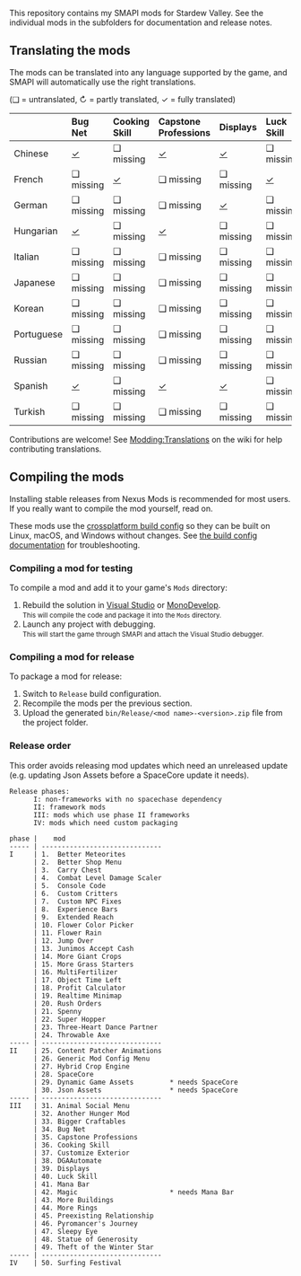 ﻿This repository contains my SMAPI mods for Stardew Valley. See the individual mods in the
subfolders for documentation and release notes.

## Translating the mods
The mods can be translated into any language supported by the game, and SMAPI will automatically
use the right translations.

(❑ = untranslated, ↻ = partly translated, ✓ = fully translated)

&nbsp;     | Bug Net                  | Cooking<br />Skill             | Capstone<br />Professions             | Displays                   | Luck Skill                  | Magic                   | More Rings | Preexisting<br />Relationships            | Surfing<br />Festival
---------- | :----------------------- | :----------------------------- | :------------------------------------ | :------------------------- | :-------------------------- | :---------------------- | ---------- | :---------------------------------------- | ----------------
Chinese    | [✓](BugNet/i18n/zh.json) | ❑ missing                      | [✓](CapstoneProfessions/i18n/zh.json) | [✓](Displays/i18n/zh.json) | ❑ missing                   | [✓](Magic/i18n/zh.json) | ✓          | [✓](PreexistingRelationship/i18n/zh.json) | ✓
French     | ❑ missing                | [✓](CookingSkill/i18n/fr.json) | ❑ missing                             | ❑ missing                  | [✓](LuckSkill/i18n/fr.json) | ❑ missing               | ❑ missing  | ❑ missing                                 | ❑ missing
German     | ❑ missing                | ❑ missing                      | ❑ missing                             | [✓](Displays/i18n/de.json) | ❑ missing                   | ❑ missing               | ❑ missing  | ❑ missing                                 | ❑ missing
Hungarian  | [✓](BugNet/i18n/hu.json) | ❑ missing                      | [✓](CapstoneProfessions/i18n/hu.json) | ❑ missing                  | ❑ missing                   | ❑ missing               | ✓          | ❑ missing                                 | ✓
Italian    | ❑ missing                | ❑ missing                      | ❑ missing                             | ❑ missing                  | ❑ missing                   | ❑ missing               | ❑ missing  | ❑ missing                                 | ❑ missing
Japanese   | ❑ missing                | ❑ missing                      | ❑ missing                             | ❑ missing                  | ❑ missing                   | ❑ missing               | ❑ missing  | ❑ missing                                 | ❑ missing
Korean     | ❑ missing                | ❑ missing                      | ❑ missing                             | ❑ missing                  | ❑ missing                   | [✓](Magic/i18n/ko.json) | ❑ missing  | ❑ missing                                 | ✓
Portuguese | ❑ missing                | ❑ missing                      | ❑ missing                             | ❑ missing                  | ❑ missing                   | [✓](Magic/i18n/pt.json) | ❑ missing  | ❑ missing                                 | ❑ missing
Russian    | ❑ missing                | ❑ missing                      | ❑ missing                             | ❑ missing                  | ❑ missing                   | ❑ missing               | ❑ missing  | ❑ missing                                 | ✓
Spanish    | [✓](BugNet/i18n/es.json) | ❑ missing                      | [✓](CapstoneProfessions/i18n/es.json) | [✓](Displays/i18n/es.json) | ❑ missing                   | [✓](Magic/i18n/es.json) | ✓          | [✓](PreexistingRelationship/i18n/es.json) | ✓
Turkish    | ❑ missing                | ❑ missing                      | ❑ missing                             | ❑ missing                  | ❑ missing                   | ❑ missing               | ❑ missing  | ❑ missing                                 | ❑ missing

Contributions are welcome! See [Modding:Translations](https://stardewvalleywiki.com/Modding:Translations)
on the wiki for help contributing translations.

## Compiling the mods
Installing stable releases from Nexus Mods is recommended for most users. If you really want to
compile the mod yourself, read on.

These mods use the [crossplatform build config](https://www.nuget.org/packages/Pathoschild.Stardew.ModBuildConfig)
so they can be built on Linux, macOS, and Windows without changes. See [the build config documentation](https://www.nuget.org/packages/Pathoschild.Stardew.ModBuildConfig)
for troubleshooting.

### Compiling a mod for testing
To compile a mod and add it to your game's `Mods` directory:

1. Rebuild the solution in [Visual Studio](https://www.visualstudio.com/vs/community/) or [MonoDevelop](http://www.monodevelop.com/).  
   <small>This will compile the code and package it into the `Mods` directory.</small>
2. Launch any project with debugging.  
   <small>This will start the game through SMAPI and attach the Visual Studio debugger.</small>

### Compiling a mod for release
To package a mod for release:

1. Switch to `Release` build configuration.
2. Recompile the mods per the previous section.
3. Upload the generated `bin/Release/<mod name>-<version>.zip` file from the project folder.

### Release order
This order avoids releasing mod updates which need an unreleased update (e.g. updating Json Assets
before a SpaceCore update it needs).

```
Release phases:
      I: non-frameworks with no spacechase dependency
      II: framework mods
      III: mods which use phase II frameworks
      IV: mods which need custom packaging

phase |    mod
----- | ------------------------------
I     | 1.  Better Meteorites
      | 2.  Better Shop Menu
      | 3.  Carry Chest
      | 4.  Combat Level Damage Scaler
      | 5.  Console Code
      | 6.  Custom Critters
      | 7.  Custom NPC Fixes
      | 8.  Experience Bars
      | 9.  Extended Reach
      | 10. Flower Color Picker
      | 11. Flower Rain
      | 12. Jump Over
      | 13. Junimos Accept Cash
      | 14. More Giant Crops
      | 15. More Grass Starters
      | 16. MultiFertilizer
      | 17. Object Time Left
      | 18. Profit Calculator
      | 19. Realtime Minimap
      | 20. Rush Orders
      | 21. Spenny
      | 22. Super Hopper
      | 23. Three-Heart Dance Partner
      | 24. Throwable Axe
----- | ------------------------------
II    | 25. Content Patcher Animations
      | 26. Generic Mod Config Menu
      | 27. Hybrid Crop Engine
      | 28. SpaceCore
      | 29. Dynamic Game Assets         * needs SpaceCore
      | 30. Json Assets                 * needs SpaceCore
----- | ------------------------------
III   | 31. Animal Social Menu
      | 32. Another Hunger Mod
      | 33. Bigger Craftables
      | 34. Bug Net
      | 35. Capstone Professions
      | 36. Cooking Skill
      | 37. Customize Exterior
      | 38. DGAAutomate
      | 39. Displays
      | 40. Luck Skill
      | 41. Mana Bar
      | 42. Magic                       * needs Mana Bar
      | 43. More Buildings
      | 44. More Rings
      | 45. Preexisting Relationship
      | 46. Pyromancer's Journey
      | 47. Sleepy Eye
      | 48. Statue of Generosity
      | 49. Theft of the Winter Star
----- | ------------------------------
IV    | 50. Surfing Festival
```
